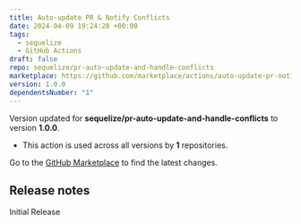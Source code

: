 ```yaml
---
title: Auto-update PR & Notify Conflicts
date: 2024-04-09 19:24:28 +00:00
tags:
  - sequelize
  - GitHub Actions
draft: false
repo: sequelize/pr-auto-update-and-handle-conflicts
marketplace: https://github.com/marketplace/actions/auto-update-pr-notify-conflicts
version: 1.0.0
dependentsNumber: "1"
---
```



Version updated for **sequelize/pr-auto-update-and-handle-conflicts** to version **1.0.0**.
- This action is used across all versions by **1** repositories.

Go to the [GitHub Marketplace](https://github.com/marketplace/actions/auto-update-pr-notify-conflicts) to find the latest changes.

## Release notes

Initial Release
